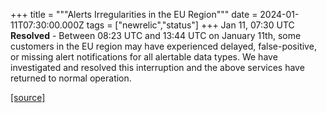 +++
title = """Alerts Irregularities in the EU Region"""
date = 2024-01-11T07:30:00.000Z
tags = ["newrelic","status"]
+++
Jan 11, 07:30 UTC  
**Resolved** - Between 08:23 UTC and 13:44 UTC on January 11th, some customers in the EU region may have experienced delayed, false-positive, or missing alert notifications for all alertable data types. We have investigated and resolved this interruption and the above services have returned to normal operation.

[[source]](https://status.newrelic.com/incidents/pyfhxs9mzkr7)
